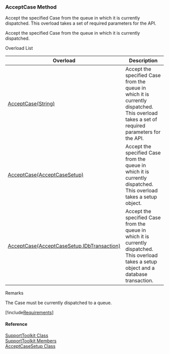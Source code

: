 ﻿### AcceptCase Method

Accept the specified Case from the queue in which it is currently dispatched. This overload takes a set of required parameters for the API.

Accept the specified Case from the queue in which it is currently dispatched.

Overload List

| Overload | Description |
| --- | --- |
| [AcceptCase(String)](FChoice.Toolkits.Clarify~FChoice.Toolkits.Clarify.Support.SupportToolkit~AcceptCase(String).md) | Accept the specified Case from the queue in which it is currently dispatched. This overload takes a set of required parameters for the API.   |
| [AcceptCase(AcceptCaseSetup)](FChoice.Toolkits.Clarify~FChoice.Toolkits.Clarify.Support.SupportToolkit~AcceptCase(AcceptCaseSetup).md) | Accept the specified Case from the queue in which it is currently dispatched. This overload takes a setup object.   |
| [AcceptCase(AcceptCaseSetup,IDbTransaction)](FChoice.Toolkits.Clarify~FChoice.Toolkits.Clarify.Support.SupportToolkit~AcceptCase(AcceptCaseSetup,IDbTransaction).md) | Accept the specified Case from the queue in which it is currently dispatched. This overload takes a setup object and a database transaction.   |

Remarks

The Case must be currently dispatched to a queue.

[!include[Requirements](../partials/requirements.md)]



#### Reference

[SupportToolkit Class](FChoice.Toolkits.Clarify~FChoice.Toolkits.Clarify.Support.SupportToolkit.md)  
[SupportToolkit Members](FChoice.Toolkits.Clarify~FChoice.Toolkits.Clarify.Support.SupportToolkit_members.md)  
[AcceptCaseSetup Class](FChoice.Toolkits.Clarify~FChoice.Toolkits.Clarify.Support.AcceptCaseSetup.md)